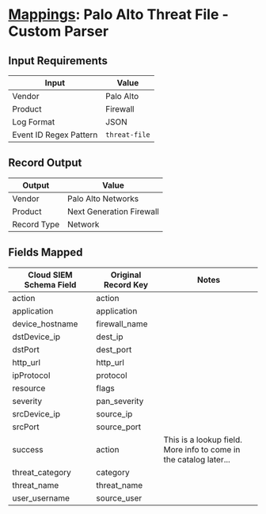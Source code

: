 # [Mappings](README.md): Palo Alto Threat File - Custom Parser

## Input Requirements

|Input|Value|
|-----|-----|
|Vendor|Palo Alto|
|Product|Firewall|
|Log Format|JSON|
|Event ID Regex Pattern|`threat-file`|

## Record Output

|Output|Value|
|------|-----|
|Vendor|Palo Alto Networks|
|Product|Next Generation Firewall|
|Record Type|Network|

## Fields Mapped

|Cloud SIEM Schema Field|Original Record Key|Notes|
|-----------------------|-------------------|-----|
|action|action||
|application|application||
|device_hostname|firewall_name||
|dstDevice_ip|dest_ip||
|dstPort|dest_port||
|http_url|http_url||
|ipProtocol|protocol||
|resource|flags||
|severity|pan_severity||
|srcDevice_ip|source_ip||
|srcPort|source_port||
|success|action|This is a lookup field. More info to come in the catalog later...|
|threat_category|category||
|threat_name|threat_name||
|user_username|source_user||

